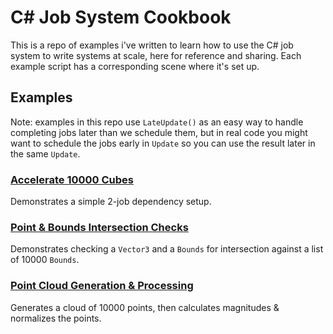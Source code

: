 C# Job System Cookbook
=======================

This is a repo of examples i've written to learn how to use the C# job system to write systems at scale, here for reference and sharing.  Each example script has a corresponding scene where it's set up.



## Examples

Note: examples in this repo use `LateUpdate()` as an easy way to handle completing jobs later than we schedule them, but in real code you might want to schedule the jobs early in `Update` so you can use the result later in the same `Update`. 

### [Accelerate 10000 Cubes](Assets/Scripts/AccelerationParallelFor.cs)

Demonstrates a simple 2-job dependency setup.

### [Point & Bounds Intersection Checks](Assets/Scripts/CheckBoundsParallelFor.cs)

Demonstrates checking a `Vector3` and a `Bounds` for intersection against a list of 10000 `Bounds`.

### [Point Cloud Generation & Processing](Assets/Scripts/PointCloudProcessing.cs)

Generates a cloud of 10000 points, then calculates magnitudes & normalizes the points.
